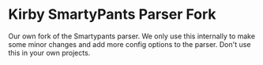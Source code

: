 # Kirby SmartyPants Parser Fork

Our own fork of the Smartypants parser. We only use this internally to make some minor changes and add more config options to the parser. Don't use this in your own projects. 
